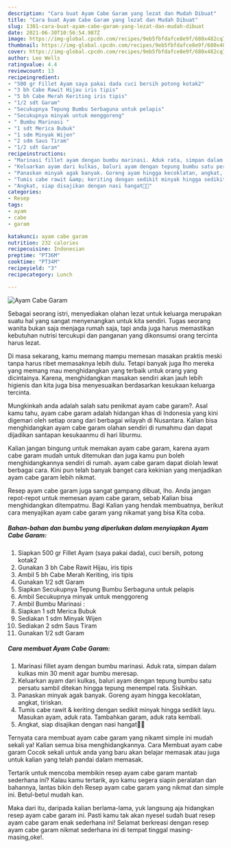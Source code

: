 ```yaml
---
description: "Cara buat Ayam Cabe Garam yang lezat dan Mudah Dibuat"
title: "Cara buat Ayam Cabe Garam yang lezat dan Mudah Dibuat"
slug: 1301-cara-buat-ayam-cabe-garam-yang-lezat-dan-mudah-dibuat
date: 2021-06-30T10:56:54.987Z
image: https://img-global.cpcdn.com/recipes/9eb5fbfdafce8e9f/680x482cq70/ayam-cabe-garam-foto-resep-utama.jpg
thumbnail: https://img-global.cpcdn.com/recipes/9eb5fbfdafce8e9f/680x482cq70/ayam-cabe-garam-foto-resep-utama.jpg
cover: https://img-global.cpcdn.com/recipes/9eb5fbfdafce8e9f/680x482cq70/ayam-cabe-garam-foto-resep-utama.jpg
author: Leo Wells
ratingvalue: 4.4
reviewcount: 13
recipeingredient:
- "500 gr Fillet Ayam saya pakai dada cuci bersih potong kotak2"
- "3 bh Cabe Rawit Hijau iris tipis"
- "5 bh Cabe Merah Keriting iris tipis"
- "1/2 sdt Garam"
- "Secukupnya Tepung Bumbu Serbaguna untuk pelapis"
- "Secukupnya minyak untuk menggoreng"
- " Bumbu Marinasi "
- "1 sdt Merica Bubuk"
- "1 sdm Minyak Wijen"
- "2 sdm Saus Tiram"
- "1/2 sdt Garam"
recipeinstructions:
- "Marinasi fillet ayam dengan bumbu marinasi. Aduk rata, simpan dalam kulkas min 30 menit agar bumbu meresap."
- "Keluarkan ayam dari kulkas, baluri ayam dengan tepung bumbu satu persatu sambil ditekan hingga tepung menempel rata. Sisihkan."
- "Panaskan minyak agak banyak. Goreng ayam hingga kecoklatan, angkat, tiriskan."
- "Tumis cabe rawit &amp; keriting dengan sedikit minyak hingga sedikit layu. Masukan ayam, aduk rata. Tambahkan garam, aduk rata kembali."
- "Angkat, siap disajikan dengan nasi hangat🤤🤤"
categories:
- Resep
tags:
- ayam
- cabe
- garam

katakunci: ayam cabe garam 
nutrition: 232 calories
recipecuisine: Indonesian
preptime: "PT36M"
cooktime: "PT34M"
recipeyield: "3"
recipecategory: Lunch

---
```



![Ayam Cabe Garam](https://img-global.cpcdn.com/recipes/9eb5fbfdafce8e9f/680x482cq70/ayam-cabe-garam-foto-resep-utama.jpg)

Sebagai seorang istri, menyediakan olahan lezat untuk keluarga merupakan suatu hal yang sangat menyenangkan untuk kita sendiri. Tugas seorang  wanita bukan saja menjaga rumah saja, tapi anda juga harus memastikan kebutuhan nutrisi tercukupi dan panganan yang dikonsumsi orang tercinta harus lezat.

Di masa  sekarang, kamu memang mampu memesan masakan praktis meski tanpa harus ribet memasaknya lebih dulu. Tetapi banyak juga lho mereka yang memang mau menghidangkan yang terbaik untuk orang yang dicintainya. Karena, menghidangkan masakan sendiri akan jauh lebih higienis dan kita juga bisa menyesuaikan berdasarkan kesukaan keluarga tercinta. 



Mungkinkah anda adalah salah satu penikmat ayam cabe garam?. Asal kamu tahu, ayam cabe garam adalah hidangan khas di Indonesia yang kini digemari oleh setiap orang dari berbagai wilayah di Nusantara. Kalian bisa menghidangkan ayam cabe garam olahan sendiri di rumahmu dan dapat dijadikan santapan kesukaanmu di hari liburmu.

Kalian jangan bingung untuk memakan ayam cabe garam, karena ayam cabe garam mudah untuk ditemukan dan juga kamu pun boleh menghidangkannya sendiri di rumah. ayam cabe garam dapat diolah lewat berbagai cara. Kini pun telah banyak banget cara kekinian yang menjadikan ayam cabe garam lebih nikmat.

Resep ayam cabe garam juga sangat gampang dibuat, lho. Anda jangan repot-repot untuk memesan ayam cabe garam, sebab Kalian bisa menghidangkan ditempatmu. Bagi Kalian yang hendak membuatnya, berikut cara menyajikan ayam cabe garam yang nikamat yang bisa Kita coba.

<!--inarticleads1-->

##### Bahan-bahan dan bumbu yang diperlukan dalam menyiapkan Ayam Cabe Garam:

1. Siapkan 500 gr Fillet Ayam (saya pakai dada), cuci bersih, potong kotak2
1. Gunakan 3 bh Cabe Rawit Hijau, iris tipis
1. Ambil 5 bh Cabe Merah Keriting, iris tipis
1. Gunakan 1/2 sdt Garam
1. Siapkan Secukupnya Tepung Bumbu Serbaguna untuk pelapis
1. Ambil Secukupnya minyak untuk menggoreng
1. Ambil  Bumbu Marinasi :
1. Siapkan 1 sdt Merica Bubuk
1. Sediakan 1 sdm Minyak Wijen
1. Sediakan 2 sdm Saus Tiram
1. Gunakan 1/2 sdt Garam




<!--inarticleads2-->

##### Cara membuat Ayam Cabe Garam:

1. Marinasi fillet ayam dengan bumbu marinasi. Aduk rata, simpan dalam kulkas min 30 menit agar bumbu meresap.
1. Keluarkan ayam dari kulkas, baluri ayam dengan tepung bumbu satu persatu sambil ditekan hingga tepung menempel rata. Sisihkan.
1. Panaskan minyak agak banyak. Goreng ayam hingga kecoklatan, angkat, tiriskan.
1. Tumis cabe rawit &amp; keriting dengan sedikit minyak hingga sedikit layu. Masukan ayam, aduk rata. Tambahkan garam, aduk rata kembali.
1. Angkat, siap disajikan dengan nasi hangat🤤🤤




Ternyata cara membuat ayam cabe garam yang nikamt simple ini mudah sekali ya! Kalian semua bisa menghidangkannya. Cara Membuat ayam cabe garam Cocok sekali untuk anda yang baru akan belajar memasak atau juga untuk kalian yang telah pandai dalam memasak.

Tertarik untuk mencoba membikin resep ayam cabe garam mantab sederhana ini? Kalau kamu tertarik, ayo kamu segera siapin peralatan dan bahannya, lantas bikin deh Resep ayam cabe garam yang nikmat dan simple ini. Betul-betul mudah kan. 

Maka dari itu, daripada kalian berlama-lama, yuk langsung aja hidangkan resep ayam cabe garam ini. Pasti kamu tak akan nyesel sudah buat resep ayam cabe garam enak sederhana ini! Selamat berkreasi dengan resep ayam cabe garam nikmat sederhana ini di tempat tinggal masing-masing,oke!.

